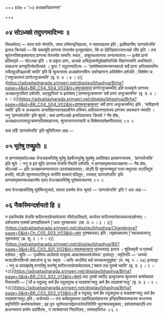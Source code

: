 +++
title = "०३ अध्यक्षाधिकरणम्"

+++

## ०४ सोऽध्यक्षे तदुपगमादिभ्यः ॥

स्थितमेतत् — यस्य यतो नोत्पत्तिः, तस्य तस्मिन्वृत्तिप्रलयः, न स्वरूपप्रलय इति ; इदमिदानीम् ‘प्राणस्तेजसि’ इत्यत्र चिन्त्यते — किं यथाश्रुति प्राणस्य तेजस्येव वृत्त्युपसंहारः, किं वा देहेन्द्रियपञ्जराध्यक्षे जीव इति । तत्र श्रुतेरनतिशङ्क्यत्वात् प्राणस्य तेजस्येव सम्पत्तिः स्यात् , अश्रुतकल्पनाया अन्याय्यत्वात् — इत्येवं प्राप्ते प्रतिपद्यते — सोऽध्यक्ष इति । स प्रकृतः प्राणः, अध्यक्षे अविद्याकर्मपूर्वप्रज्ञोपाधिके विज्ञानात्मनि अवतिष्ठते ; तत्प्रधाना प्राणवृत्तिर्भवतीत्यर्थः । कुतः ? तदुपगमादिभ्यः — ‘एवमेवेममात्मानमन्तकाले सर्वे प्राणा अभिसमायन्ति यत्रैतदूर्ध्वोच्छ्वासी भवति’ इति हि श्रुत्यन्तरम् अध्यक्षोपगामिनः सर्वान्प्राणान् अविशेषेण दर्शयति ; विशेषेण च [‘तमुत्क्रामन्तं प्राणोऽनूत्क्रामति’ (बृ. उ. ४ । ४ । २)](https://advaitasharada.sringeri.net/display/bhashya/Brha?page=4&id=BR_C04_S04_V02&hl=तमुत्क्रामन्तं प्राणोऽनूत्क्रामति) इति पञ्चवृत्तेः प्राणस्य अध्यक्षानुगामितां दर्शयति, तदनुवृत्तितां च इतरेषाम् [‘प्राणमनूत्क्रामन्तꣳ सर्वे प्राणा अनूत्क्रामन्ति’ (बृ. उ. ४ । ४ । २)](https://advaitasharada.sringeri.net/display/bhashya/Brha?page=4&id=BR_C04_S04_V02&hl=प्राणमनूत्क्रामन्तꣳ सर्वे प्राणा अनूत्क्रामन्ति) इति ; ‘सविज्ञानो भवति’ इति च अध्यक्षस्य अन्तर्विज्ञानवत्त्वप्रदर्शनेन तस्मिन् अपीतकरणग्रामस्य प्राणस्य अवस्थानं गमयति । ननु ‘प्राणस्तेजसि’ इति श्रूयते ; कथं प्राणोऽध्यक्षे इत्यधिकावापः क्रियते ? नैष दोषः, अध्यक्षप्रधानत्वादुत्क्रमणादिव्यवहारस्य, श्रुत्यन्तरगतस्यापि च विशेषस्यापेक्षणीयत्वात् ॥ ४ ॥

कथं तर्हि ‘प्राणस्तेजसि’ इति श्रुतिरित्यत आह —

## ०५ भूतेषु तच्छ्रुतेः ॥

स प्राणसम्पृक्तोऽध्यक्षः तेजःसहचरितेषु भूतेषु देहबीजभूतेषु सूक्ष्मेषु अवतिष्ठत इत्यवगन्तव्यम् , ‘प्राणस्तेजसि’ इति श्रुतेः । ननु च इयं श्रुतिः प्राणस्य तेजसि स्थितिं दर्शयति, न प्राणसम्पृक्तस्याध्यक्षस्य — नैष दोषः, सोऽध्यक्षे — इति अध्यक्षस्याप्यन्तराल उपसंख्यातत्वात् ; योऽपि हि स्रुघ्नान्मथुरां गत्वा मथुरायाः पाटलिपुत्रं व्रजति, सोऽपि स्रुघ्नात्पाटलिपुत्रं यातीति शक्यते वदितुम् ; तस्मात् ‘प्राणस्तेजसि’ इति प्राणसम्पृक्तस्याध्यक्षस्यैव एतत् तेजःसहचरितेषु भूतेष्ववस्थानम् ॥ ५ ॥

कथं तेजःसहचरितेषु भूतेष्वित्युच्यते, यावता एकमेव तेजः श्रूयते — ‘प्राणस्तेजसि’ इति ? अत आह —

## ०६ नैकस्मिन्दर्शयतो हि ॥

न एकस्मिन्नेव तेजसि शरीरान्तरप्रेप्सावेलायां जीवोऽवतिष्ठते, कार्यस्य शरीरस्यानेकात्मकत्वदर्शनात् । दर्शयतश्च एतमर्थं प्रश्नप्रतिवचने [‘आपः पुरुषवचसः’ (छा. उ. ५ । ३ । ३)](https://advaitasharada.sringeri.net/display/bhashya/Chandogya?page=5&id=Ch_C05_S03_V03&hl=आपः पुरुषवचसः) इति ; तद्व्याख्यातम् [‘त्र्यात्मकत्वात्तु भूयस्त्वात्’ (ब्र. सू. ३ । १ । २)](https://advaitasharada.sringeri.net/display/bhashya/BS?page=3&id=BS_C03_S01_V02&hl=त्र्यात्मकत्वात्तु भूयस्त्वात्) इत्यत्र । श्रुतिस्मृती च एतमर्थं दर्शयतः ; श्रुतिः — ‘पृथ्वीमय आपोमयो वायुमय आकाशमयस्तेजोमयः’ इत्याद्या ; स्मृतिरपि — ‘अण्व्यो मात्राऽविनाशिन्यो दशार्धानां तु याः स्मृताः । ताभिः सार्धमिदं सर्वं सम्भवत्यनुपूर्वशः’ (म. स्मृ. १ । २७) इत्याद्या । ननु च उपसंहृतेषु वागादिषु करणेषु शरीरान्तरप्रेप्सावेलायाम् [‘क्वायं तदा पुरुषो भवति’ (बृ. उ. ३ । २ । १३)](https://advaitasharada.sringeri.net/display/bhashya/Brha?page=3&id=BR_C03_S02_V13&hl=क्वायं तदा पुरुषो भवति) इत्युपक्रम्य श्रुत्यन्तरं कर्माश्रयतां निरूपयति — [‘तौ ह यदूचतुः कर्म हैव तदूचतुरथ ह यत्प्रशशꣳसतुः कर्म हैव तत्प्रशशꣳसतुः’ (बृ. उ. ३ । २ । १३)](https://advaitasharada.sringeri.net/display/bhashya/Brha?page=3&id=BR_C03_S02_V13&hl=तौ ह यदूचतुः कर्म हैव तदूचतुरथ ह यत्प्रशशꣳसतुः कर्म हैव तत्प्रशशꣳसतुः) इति ; अत्रोच्यते — तत्र कर्मप्रयुक्तस्य ग्रहातिग्रहसंज्ञकस्य इन्द्रियविषयात्मकस्य बन्धनस्य प्रवृत्तिरिति कर्माश्रयतोक्ता ; इह पुनः भूतोपादानाद्देहान्तरोत्पत्तिरिति भूताश्रयत्वमुक्तम् ; प्रशंसाशब्दादपि तत्र प्राधान्यमात्रं कर्मणः प्रदर्शितम् , न त्वाश्रयान्तरं निवारितम् ; तस्मादविरोधः ॥ ६ ॥
